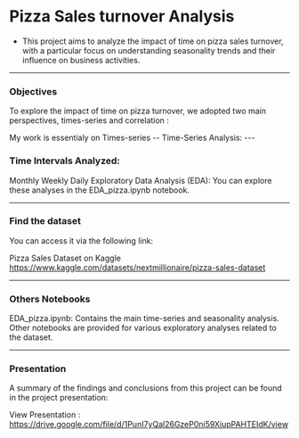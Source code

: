 # Pizza Sales turnover Analysis

* This project aims to analyze the impact of time on pizza sales turnover, with a particular focus on understanding seasonality trends and their influence on business activities.


---------
### Objectives
To explore the impact of time on pizza turnover, we adopted two main perspectives, times-series and correlation :

My work is essentialy on Times-series
-- Time-Series Analysis: --- 


### Time Intervals Analyzed:
Monthly
Weekly
Daily
Exploratory Data Analysis (EDA):
You can explore these analyses in the EDA_pizza.ipynb notebook.


------------------------

### Find the dataset 
You can access it via the following link:

Pizza Sales Dataset on Kaggle
https://www.kaggle.com/datasets/nextmillionaire/pizza-sales-dataset


---

### Others Notebooks
EDA_pizza.ipynb: Contains the main time-series and seasonality analysis.
Other notebooks are provided for various exploratory analyses related to the dataset.


----
### Presentation
A summary of the findings and conclusions from this project can be found in the project presentation:

View Presentation : 
https://drive.google.com/file/d/1PunI7yQal26GzeP0ni59XiupPAHTEIdK/view


